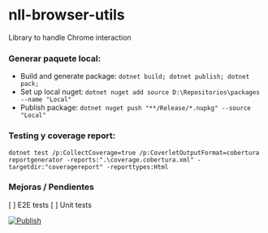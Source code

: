 # nll-browser-utils
Library to handle Chrome interaction

### Generar paquete local:
 - Build and generate package: `dotnet build; dotnet publish; dotnet pack;`
 - Set up local nuget: `dotnet nuget add source D:\Repositorios\packages --name "Local"`
 - Publish package: `dotnet nuget push "**/Release/*.nupkg" --source "Local"`

### Testing y coverage report:

`dotnet test /p:CollectCoverage=true /p:CoverletOutputFormat=cobertura`
`reportgenerator -reports:".\coverage.cobertura.xml" -targetdir:"coveragereport" -reporttypes:Html`

### Mejoras / Pendientes
[ ] E2E tests
[ ] Unit tests

[![Publish](https://github.com/lorenzonicolas/nll-browser-utils/actions/workflows/publish.yml/badge.svg?branch=master)](https://github.com/lorenzonicolas/nll-browser-utils/actions/workflows/publish.yml)